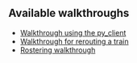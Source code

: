 ## Available walkthroughs

* [Walkthrough using the py_client](py_client_usage/py_client_usage.md)
* [Walkthrough for rerouting a train](rerouting_a_train/rerouting_a_train.md)
* [Rostering walkthrough](rostering/index.md)